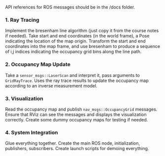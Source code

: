 API references for ROS messages should be in the /docs folder.

### 1. Ray Tracing
Implement the bresenham line algorithm (just copy it from the course notes if needed).
Take start and end coordinates (in the world frame), a Pose indicating the location of the map origin.
Transform the start and end coordinates into the map frame, and use bresenham to produce a sequence of i,j indices indicating the occupancy grid bins along the line path.

### 2. Occupancy Map Update
Take a `sensor_msgs::LaserScan` and interpret it, pass arguments to `GridRayTrace`.
Uses the ray trace results to update the occupancy map according to an inverse measurement model.

### 3. Visualization
Read the occupancy map and publish `nav_msgs::OccupancyGrid` messages.
Ensure that RViz can see the messages and displays the visualization correctly.
Create some dummy occupancy maps for testing if needed.

### 4. System Integration
Glue everything together. Create the main ROS node, initialization, publishers, subscribers. Create launch scripts for demoing everything.
